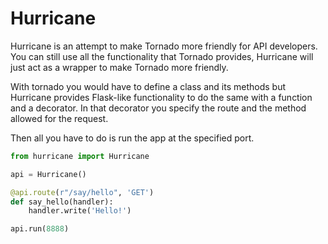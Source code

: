 Hurricane
==========

Hurricane is an attempt to make Tornado more friendly for API developers. You can still use all the functionality that Tornado provides, Hurricane will just act as a wrapper
to make Tornado more friendly.

With tornado you would have to define a class and its methods but Hurricane provides Flask-like functionality to do the same with a function and a decorator.
In that decorator you specify the route and the method allowed for the request.

Then all you have to do is run the app at the specified port.

```python
from hurricane import Hurricane

api = Hurricane()

@api.route(r"/say/hello", 'GET')
def say_hello(handler):
    handler.write('Hello!')

api.run(8888)
```
